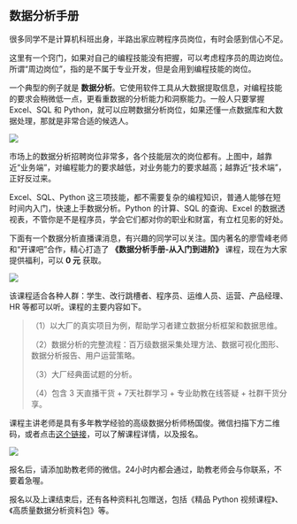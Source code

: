 ## 数据分析手册

很多同学不是计算机科班出身，半路出家应聘程序员岗位，有时会感到信心不足。

这里有一个窍门，如果对自己的编程技能没有把握，可以考虑程序员的周边岗位。所谓“周边岗位”，指的是不属于专业开发，但是会用到编程技能的岗位。

一个典型的例子就是 **数据分析**。它使用软件工具从大数据提取信息，对编程技能的要求会稍微低一点，更看重数据的分析能力和洞察能力。一般人只要掌握 Excel、SQL 和 Python，就可以应聘数据分析岗位，如果还懂一点数据库和大数据处理，那就是非常合适的候选人。

![](https://cdn.beekka.com/blogimg/asset/202104/bg2021042803.jpg)

市场上的数据分析招聘岗位非常多，各个技能层次的岗位都有。上图中，越靠近“业务端”，对编程能力的要求越低，对业务能力的要求越高；越靠近“技术端”，正好反过来。

Excel、SQL、Python 这三项技能，都不需要复杂的编程知识，普通人能够在短时间内入门，快速上手数据分析。Python 的计算、SQL 的查询、Excel 的数据透视表，不管你是不是程序员，学会它们都对你的职业和财富，有立杠见影的好处。

下面有一个数据分析直播课消息，有兴趣的同学可以关注。国内著名的廖雪峰老师和“开课吧”合作，精心打造了 **《数据分析手册-从入门到进阶》** 课程，现在为大家提供福利，可以 **0 元** 获取。

![](https://cdn.beekka.com/blogimg/asset/202108/bg2021082701.jpg)

该课程适合各种人群：学生、改行跳槽者、程序员、运维人员、运营、产品经理、HR 等都可以听。课程的主要内容如下。

> （1）以大厂的真实项目为例，帮助学习者建立数据分析框架和数据思维。
> 
> （2）数据分析的完整流程：百万级数据采集处理方法、数据可视化图形、数据分析报告、用户运营策略。
> 
> （3）大厂经典面试题的分析。
> 
> （4）包含 3 天直播干货 + 7天社群学习 + 专业助教在线答疑 + 社群干货分享。

课程主讲老师是具有多年教学经验的高级数据分析师杨国俊。微信扫描下方二维码，或者点击[这个链接](https://wx.kaikeba.com/vip_course/ico0coegcs/g3ujwxabn5?tenant=wx5046bc7413796142)，可以了解课程详情，以及报名。

![](https://cdn.beekka.com/blogimg/asset/202108/bg2021082702.jpg)

报名后，请添加助教老师的微信。24小时内都会通过，助教老师会与你联系，不要着急喔。

报名以及上课结束后，还有各种资料礼包赠送，包括《精品 Python 视频课程》、《高质量数据分析资料包》等。